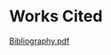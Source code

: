 # Works Cited
[Bibliography.pdf](https://github.com/BenjaminHellebust/BenjaminHellebust.github.io/files/8674185/Bibliography.pdf ':include :type=iframe width=100%')
